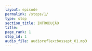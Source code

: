 ```yaml
---
layout: episode
permalink: /stops/1/
type: stop
section_title: INTRODUÇÃO
title: 
page_rank: 1
stop_id: 1
audio_file: audioreflexcbossept_01.mp3
---
```

